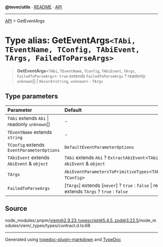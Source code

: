 **@tevm/utils** ∙ [README](../README.md) ∙ [API](../API.md)

***

[API](../API.md) > GetEventArgs

# Type alias: GetEventArgs`<TAbi, TEventName, TConfig, TAbiEvent, TArgs, FailedToParseArgs>`

> **GetEventArgs**\<`TAbi`, `TEventName`, `TConfig`, `TAbiEvent`, `TArgs`, `FailedToParseArgs`\>: `true` extends `FailedToParseArgs` ? readonly `unknown`[] \| `Record`\<`string`, `unknown`\> : `TArgs`

## Type parameters

| Parameter | Default |
| :------ | :------ |
| `TAbi` extends `Abi` \| readonly `unknown`[] | - |
| `TEventName` extends `string` | - |
| `TConfig` extends `EventParameterOptions` | `DefaultEventParameterOptions` |
| `TAbiEvent` extends `AbiEvent` & `object` | `TAbi` extends `Abi` ? `ExtractAbiEvent`\<`TAbi`, `TEventName`\> : `AbiEvent` & `object` |
| `TArgs` | `AbiEventParametersToPrimitiveTypes`\<`TAbiEvent`[`"inputs"`], `TConfig`\> |
| `FailedToParseArgs` | [`TArgs`] extends [`never`] ? `true` : `false` \| readonly `unknown`[] extends `TArgs` ? `true` : `false` |

## Source

node\_modules/.pnpm/viem@2.9.23\_typescript@5.4.5\_zod@3.22.5/node\_modules/viem/\_types/types/contract.d.ts:68

***
Generated using [typedoc-plugin-markdown](https://www.npmjs.com/package/typedoc-plugin-markdown) and [TypeDoc](https://typedoc.org/)

